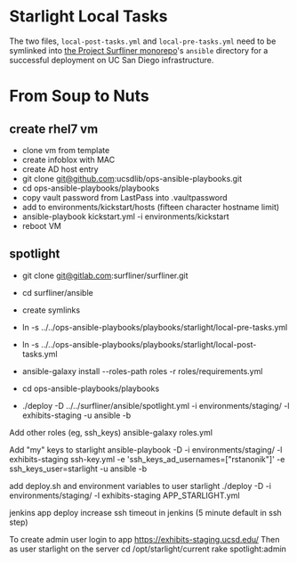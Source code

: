 # Starlight Local Tasks

The two files, `local-post-tasks.yml` and `local-pre-tasks.yml` need to be
symlinked into [the Project Surfliner monorepo][SL]'s `ansible` directory for
a successful deployment on UC San Diego infrastructure.

# From Soup to Nuts
## create rhel7 vm
- clone vm from template
- create infoblox with MAC
- create AD host entry
- git clone git@github.com:ucsdlib/ops-ansible-playbooks.git
- cd ops-ansible-playbooks/playbooks
- copy vault password from LastPass into .vaultpassword
- add to environments/kickstart/hosts (fifteen character hostname limit)
- ansible-playbook kickstart.yml -i environments/kickstart
- reboot VM

## spotlight
- git clone git@gitlab.com:surfliner/surfliner.git
- cd surfliner/ansible
- create symlinks
- ln -s ../../ops-ansible-playbooks/playbooks/starlight/local-pre-tasks.yml
- ln -s ../../ops-ansible-playbooks/playbooks/starlight/local-post-tasks.yml
- ansible-galaxy install --roles-path roles -r roles/requirements.yml

- cd ops-ansible-playbooks/playbooks
- ./deploy -D ../../surfliner/ansible/spotlight.yml  -i environments/staging/ -l exhibits-staging -u ansible -b

Add other roles (eg, ssh_keys)
  ansible-galaxy roles.yml

Add "my" keys to starlight
  ansible-playbook -D -i environments/staging/ -l exhibits-staging ssh-key.yml -e 'ssh_keys_ad_usernames=["rstanonik"]' -e ssh_keys_user=starlight -u ansible -b

add deploy.sh and environment variables to user starlight
  ./deploy -D -i environments/staging/ -l exhibits-staging APP_STARLIGHT.yml

jenkins app deploy
  increase ssh timeout in jenkins (5 minute default in ssh step)

To create admin user
login to app https://exhibits-staging.ucsd.edu/
Then as user starlight on the server
cd /opt/starlight/current
rake spotlight:admin

[SL]: https://gitlab.com/surfliner/surfliner 
